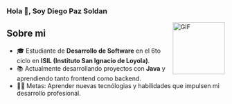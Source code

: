 
### Hola 👋, Soy Diego Paz Soldan

<img align="right" alt="GIF" height="120px" src="https://c.tenor.com/GN73MKBawZYAAAAi/busy-cute.gif" />

## Sobre mi

- 🎓 Estudiante de **Desarrollo de Software** en el 6to ciclo en **ISIL (Instituto San Ignacio de Loyola)**.  
- 📚 Actualmente desarrollando proyectos con **Java** y aprendiendo tanto frontend como backend.
- 💪🏼 Metas: Aprender nuevas tecnólogias y habilidades que impulsen mi desarrollo profesional.

